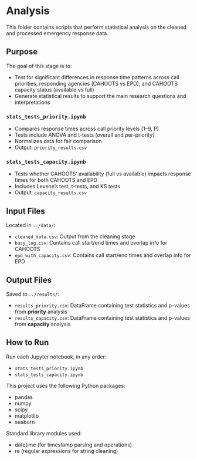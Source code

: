 # Analysis

This folder contains scripts that perform statistical analysis on the cleaned and processed emergency response data.

## Purpose

The goal of this stage is to:
- Test for significant differences in response time patterns across call priorities, responding agencies (CAHOOTS vs EPD), and CAHOOTS capacity status (available vs full)
- Generate statistical results to support the main research questions and interpretations

### `stats_tests_priority.ipynb`
- Compares response times across call priority levels (1–9, P)
- Tests include ANOVA and t-tests (overall and per-priority)
- Normalizes data for fair comparison
- Output: `priority_results.csv`

### `stats_tests_capacity.ipynb`
- Tests whether CAHOOTS’ availability (full vs available) impacts response times for both CAHOOTS and EPD
- Includes Levene’s test, t-tests, and KS tests
- Output: `capacity_results.csv`
  
## Input Files

Located in `../data/`:
- `cleaned_data.csv`: Output from the cleaning stage
- `busy_log.csv`: Contains call start/end times and overlap info for CAHOOTS
- `epd_with_capacity.csv`: Contains call start/end times and overlap info for EPD

## Output Files

Saved to `../results/`:
- `results_priority.csv`: DataFrame containing test statistics and p-values from **priority** analysis
- `results_capacity.csv`: DataFrame containing test statistics and p-values from **capacity** analysis

## How to Run

Run each Jupyter notebook, in any order:

- `stats_tests_priority.ipynb`
- `stats_tests_capacity.ipynb`

This project uses the following Python packages:

- pandas
- numpy
- scipy
- matplotlib
- seaborn

Standard library modules used:
- datetime (for timestamp parsing and operations)
- re (regular expressions for string cleaning)
